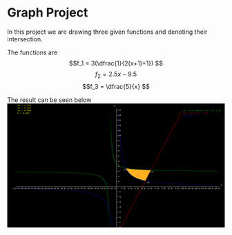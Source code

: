 # Graph Project

In this project we are drawing three given functions and denoting their intersection.

The functions are
$$f_1 = 3(\dfrac{1}{2(x+1)+1}) $$
$$f_2 = 2.5x-9.5 $$
$$f_3 = \dfrac{5}{x} $$

The result can be seen below
![alt text](image.PNG)

